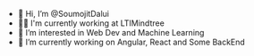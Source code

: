 - 👋 Hi, I’m @SoumojitDalui
- 🧑‍💼 I'm currently working at LTIMindtree
- 👀 I’m interested in Web Dev and Machine Learning
- 🌱 I’m currently working on Angular, React and Some BackEnd
